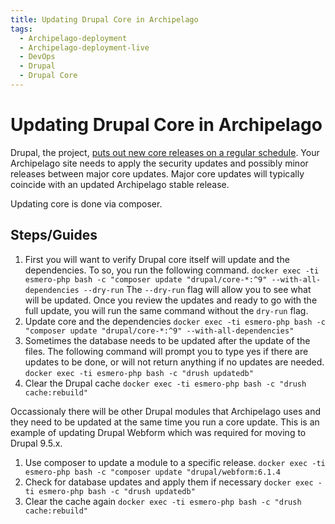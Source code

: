 ```yaml
---
title: Updating Drupal Core in Archipelago
tags:
  - Archipelago-deployment
  - Archipelago-deployment-live
  - DevOps
  - Drupal
  - Drupal Core
---
```


# Updating Drupal Core in Archipelago

Drupal, the project, [puts out new core releases on a regular schedule](https://www.drupal.org/about/core/policies/core-release-cycles/schedule). Your Archipelago site needs to apply the security updates and possibly minor releases between major core updates. Major core updates will typically coincide with an updated Archipelago stable release. 

Updating core is done via composer.

## Steps/Guides

1. First you will want to verify Drupal core itself will update and the dependencies. To so, you run the following command. 
```docker exec -ti esmero-php bash -c "composer update "drupal/core-*:^9" --with-all-dependencies --dry-run```
The ```--dry-run``` flag will allow you to see what will be updated. Once you review the updates and ready to go with the full update, you will run the same command without the ```dry-run``` flag.
2. Update core and the dependencies
```docker exec -ti esmero-php bash -c "composer update "drupal/core-*:^9" --with-all-dependencies"```
3. Sometimes the database needs to be updated after the update of the files. The following command will prompt you to type yes if there are updates to be done, or will not return anything if no updates are needed.
```docker exec -ti esmero-php bash -c "drush updatedb"```
4. Clear the Drupal cache
```docker exec -ti esmero-php bash -c "drush cache:rebuild"```

Occassionaly there will be other Drupal modules that Archipelago uses and they need to be updated at the same time you run a core update. This is an example of updating Drupal Webform which was required for moving to Drupal 9.5.x.

1. Use composer to update a module to a specific release. 
```docker exec -ti esmero-php bash -c "composer update "drupal/webform:6.1.4```
2. Check for database updates and apply them if necessary
```docker exec -ti esmero-php bash -c "drush updatedb"```
3. Clear the cache again
```docker exec -ti esmero-php bash -c "drush cache:rebuild"```
